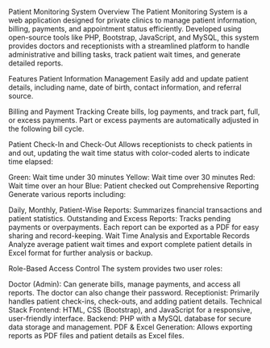 Patient Monitoring System
Overview
The Patient Monitoring System is a web application designed for private clinics to manage patient information, billing, payments, and appointment status efficiently. Developed using open-source tools like PHP, Bootstrap, JavaScript, and MySQL, this system provides doctors and receptionists with a streamlined platform to handle administrative and billing tasks, track patient wait times, and generate detailed reports.

Features
Patient Information Management
Easily add and update patient details, including name, date of birth, contact information, and referral source.

Billing and Payment Tracking
Create bills, log payments, and track part, full, or excess payments. Part or excess payments are automatically adjusted in the following bill cycle.

Patient Check-In and Check-Out
Allows receptionists to check patients in and out, updating the wait time status with color-coded alerts to indicate time elapsed:

Green: Wait time under 30 minutes
Yellow: Wait time over 30 minutes
Red: Wait time over an hour
Blue: Patient checked out
Comprehensive Reporting
Generate various reports including:

Daily, Monthly, Patient-Wise Reports: Summarizes financial transactions and patient statistics.
Outstanding and Excess Reports: Tracks pending payments or overpayments. Each report can be exported as a PDF for easy sharing and record-keeping.
Wait Time Analysis and Exportable Records
Analyze average patient wait times and export complete patient details in Excel format for further analysis or backup.

Role-Based Access Control
The system provides two user roles:

Doctor (Admin): Can generate bills, manage payments, and access all reports. The doctor can also change their password.
Receptionist: Primarily handles patient check-ins, check-outs, and adding patient details.
Technical Stack
Frontend: HTML, CSS (Bootstrap), and JavaScript for a responsive, user-friendly interface.
Backend: PHP with a MySQL database for secure data storage and management.
PDF & Excel Generation: Allows exporting reports as PDF files and patient details as Excel files.

